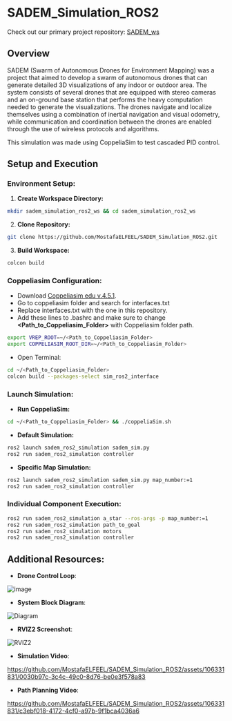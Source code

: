 # SADEM_Simulation_ROS2

Check out our primary project repository: [SADEM_ws](https://github.com/RoniEmad/SADEM_ws)

## Overview
SADEM (Swarm of Autonomous Drones for Environment Mapping) was a project that aimed to develop a swarm of autonomous drones that can generate detailed 3D visualizations of any indoor or outdoor area. The system consists of several drones that are equipped with stereo cameras and an on-ground base station that performs the heavy computation needed to generate the visualizations. The drones navigate and localize themselves using a combination of inertial navigation and visual odometry, while communication and coordination between the drones are enabled through the use of wireless protocols and algorithms.

This simulation was made using CoppeliaSim to test cascaded PID control.




## Setup and Execution

### Environment Setup:

1. **Create Workspace Directory:**
```bash
mkdir sadem_simulation_ros2_ws && cd sadem_simulation_ros2_ws
```

2. **Clone Repository:**
```bash
git clone https://github.com/MostafaELFEEL/SADEM_Simulation_ROS2.git
```

3. **Build Workspace:**
```bash
colcon build
```

### Coppeliasim Configuration:

- Download [Coppeliasim edu v.4.5.1](https://www.coppeliarobotics.com/files/V4_5_1_rev4/CoppeliaSim_Edu_V4_5_1_rev4_Ubuntu22_04.tar.xz).
- Go to coppeliasim folder and search for interfaces.txt
- Replace interfaces.txt with the one in this repository.
- Add these lines to .bashrc and make sure to change **<Path_to_Coppeliasim_Folder>** with Coppeliasim folder path.
```bash
export VREP_ROOT=~/<Path_to_Coppeliasim_Folder>
export COPPELIASIM_ROOT_DIR=~/<Path_to_Coppeliasim_Folder>
```
- Open Terminal:
```bash
cd ~/<Path_to_Coppeliasim_Folder>
colcon build --packages-select sim_ros2_interface
```

  

### Launch Simulation:
- **Run CoppeliaSim:**
```bash
cd ~/<Path_to_Coppeliasim_Folder> && ./coppeliaSim.sh
```

- **Default Simulation:**
```bash
ros2 launch sadem_ros2_simulation sadem_sim.py
ros2 run sadem_ros2_simulation controller
```

- **Specific Map Simulation:**
```bash
ros2 launch sadem_ros2_simulation sadem_sim.py map_number:=1
ros2 run sadem_ros2_simulation controller
```

### Individual Component Execution:

```bash
ros2 run sadem_ros2_simulation a_star --ros-args -p map_number:=1
ros2 run sadem_ros2_simulation path_to_goal
ros2 run sadem_ros2_simulation motors
ros2 run sadem_ros2_simulation controller
```

## Additional Resources:

- **Drone Control Loop**:
  
![image](https://github.com/MostafaELFEEL/SADEM_Simulation_ROS2/assets/106331831/19c914fe-567b-44d9-8321-913ad5a1c02a)

- **System Block Diagram**:
  
![Diagram](https://github.com/MostafaELFEEL/SADEM_Simulation_ROS2/assets/106331831/5fa63698-972d-48c3-983e-e6a25ebbe7b7)
  
- **RVIZ2 Screenshot**:

![RVIZ2](https://github.com/MostafaELFEEL/SADEM_Simulation_ROS2/assets/106331831/b9ef276b-6557-4b79-bbc1-a810e92cbcea)

- **Simulation Video**:
  
https://github.com/MostafaELFEEL/SADEM_Simulation_ROS2/assets/106331831/0030b97c-3c4c-49c0-8d76-be0e3f578a83
  
- **Path Planning Video**:
  
https://github.com/MostafaELFEEL/SADEM_Simulation_ROS2/assets/106331831/c3ebf018-4172-4cf0-a97b-9f1bca4036a6
